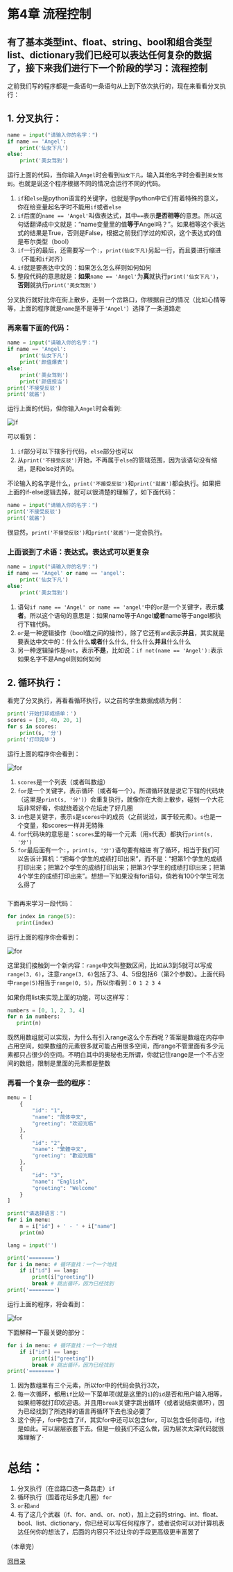 # 第4章 流程控制

## 有了基本类型int、float、string、bool和组合类型list、dictionary我们已经可以表达任何复杂的数据了，接下来我们进行下一个阶段的学习：流程控制

之前我们写的程序都是一条语句一条语句从上到下依次执行的，现在来看看分叉执行：

## 1. 分叉执行：

```python
name = input("请输入你的名字：")
if name == 'Angel':
    print('仙女下凡')
else:
    print('美女驾到')
```

运行上面的代码，当你输入`Angel`时会看到`仙女下凡`，输入其他名字时会看到`美女驾到`。也就是说这个程序根据不同的情况会运行不同的代码。
1. `if`和`else`是python语言的关键字，也就是字python中它们有着特殊的意义，你在给变量起名字时不能用`if`或者`else`
2. `if`后面的`name == 'Angel'`叫做表达式，其中`==`表示**是否相等**的意思。所以这句话翻译成中文就是：“name变量里的值**等于**Angel吗？”。如果相等这个表达式的结果是True，否则是False，根据之前我们学过的知识，这个表达式的值是布尔类型（bool）
3. `if`一行的最后，还需要写一个`:`，`print(仙女下凡)`另起一行，而且要进行缩进（不能和`if`对齐）
4. `if`就是要表达中文的：如果怎么怎么样则如何如何
5. 整段代码的意思就是：**如果**`name == 'Angel'`为**真**就执行`print('仙女下凡')`，**否则**就执行`print('美女驾到')`

分叉执行就好比你在街上散步，走到一个岔路口，你根据自己的情况（比如心情等等，上面的程序就是`name`是不是等于`'Angel'`）选择了一条道路走

### 再来看下面的代码：
```python
name = input("请输入你的名字：")
if name == 'Angel':
    print('仙女下凡')
    print('颜值爆表')
else:
    print('美女驾到')
    print('颜值担当')
print('不接受反驳')
print('就酱')
```
运行上面的代码，但你输入`Angel`时会看到:

![if](https://github.com/tongzhg/Python/blob/master/images/If1.png)

可以看到：
1. `if`部分可以下辖多行代码，`else`部分也可以
2. 从`print('不接受反驳')`开始，不再属于`else`的管辖范围，因为该语句没有缩进，是和else对齐的。

不论输入的名字是什么，`print('不接受反驳')`和`print('就酱')`都会执行。如果把上面的if-else逻辑去掉，就可以很清楚的理解了，如下面代码：

```python
name = input("请输入你的名字：")
print('不接受反驳')
print('就酱')
```

很显然，`print('不接受反驳')`和`print('就酱')`一定会执行。

### 上面谈到了术语：表达式。表达式可以更复杂
```python
name = input("请输入你的名字：")
if name == 'Angel' or name == 'angel':
    print('仙女下凡')
else:
    print('美女驾到')
```
1. 语句`if name == 'Angel' or name == 'angel'`中的`or`是一个关键字，表示**或者**。所以这个语句的意思是：如果name等于Angel**或者**name等于angel都执行下辖代码。
2. `or`是一种逻辑操作（bool值之间的操作），除了它还有`and`表示**并且**，其实就是要表达中文中的：什么什么**或者**什么什么, 什么什么**并且**什么什么
3. 另一种逻辑操作是`not`，表示**不是**，比如说：`if not(name == 'Angel'):`表示如果名字不是Angel则如何如何


## 2. 循环执行：
看完了分叉执行，再看看循环执行，以之前的学生数据成绩为例：

```python
print('开始打印成绩单：')
scores = [30, 40, 20, 1]
for s in scores:
    print(s, '分')
print('打印完毕')
```
运行上面的程序你会看到：

![for](https://github.com/tongzhg/Python/blob/master/images/For1.png)

1. `scores`是一个列表（或者叫数组）
2. `for`是一个关键字，表示循环（或者每一个）。所谓循环就是说它下辖的代码块（这里是`print(s, '分')`）会重复执行，就像你在大街上散步，碰到一个大花坛非常好看，你就绕着这个花坛走了好几圈
3. `in`也是关键字，表示`s`是`scores`中的成员（之前说过，属于较元素）。`s`也是一个变量，和scores一样并无特殊
3. `for`代码块的意思是：`scores`里的每一个元素（用`s`代表）都执行`print(s, '分')`
4. `for`最后面有一个`:`，`print(s, '分')`语句要有缩进
有了循环，相当于我们可以告诉计算机：“把每个学生的成绩打印出来”，而不是：“把第1个学生的成绩打印出来；把第2个学生的成绩打印出来；把第3个学生的成绩打印出来；把第4个学生的成绩打印出来”。想想一下如果没有for语句，倘若有100个学生可怎么得了

### 

下面再来学习一段代码：
```python
for index in range(5):
   print(index)
```
运行上面的程序你会看到：

![for](https://github.com/tongzhg/Python/blob/master/images/For2.png)

这里我们接触到一个新内容：`range`中文叫整数区间，比如从3到5就可以写成`range(3, 6)`，注意`range(3, 6)`包括了3、4、5但包括6（第2个参数）。上面代码中`range(5)`相当于`range(0, 5)`，所以你看到：`0 1 2 3 4`

如果你用list来实现上面的功能，可以这样写：
```python
numbers = [0, 1, 2, 3, 4]
for n in numbers:
   print(n)
```

既然用数组就可以实现，为什么有引入range这么个东西呢？答案是数组在内存中占用空间，如果数组的元素很多就可能占用很多空间，而range不管里面有多少元素都只占很少的空间。不明白其中的奥秘也无所谓，你就记住range是一个不占空间的数组，限制是里面的元素都是整数

### 再看一个复杂一些的程序：
```python
menu = [
    {
        "id": "1",
        "name": "简体中文",
        "greeting": "欢迎光临"
    },
    {
        "id": "2",
        "name": "繁體中文",
        "greeting": "歡迎光臨"
    },
    {
        "id": "3",
        "name": "English",
        "greeting": "Welcome"
    }
]

print("请选择语言：")
for i in menu:
    m = i["id"] + ' - ' + i["name"]
    print(m)

lang = input('')

print('========')
for i in menu: # 循环查找：一个一个地找
    if i["id"] == lang:
        print(i["greeting"])
        break # 跳出循环，因为已经找到
print('========')
```
运行上面的程序，将会看到：

![for](https://github.com/tongzhg/Python/blob/master/images/For3.png)

下面解释一下最关键的部分：
```python
for i in menu: # 循环查找：一个一个地找
    if i["id"] == lang:
        print(i["greeting"])
        break # 跳出循环，因为已经找到
print('========')
```
1. 因为数组里有三个元素，所以for中的代码会执行3次，
2. 每一次循环，都用`if`比较一下菜单项(就是这里的`i`)的`id`是否和用户输入相等，如果相等就打印欢迎语。并且用`break`关键字跳出循环（或者说结束循环），因为已经找到了所选择的语言再循环下去也没必要了
3. 这个例子，for中包含了if，其实for中还可以包含for，可以包含任何语句，if也是如此。可以层层嵌套下去。但是一般我们不这么做，因为层次太深代码就很难理解了·

# 总结：
1. 分叉执行（在岔路口选一条路走）`if`
2. 循环执行（围着花坛多走几圈）`for`
3. `or`和`and`
4. 有了这几个武器（if、for、and、or、not），加上之前的string、int、float、bool、list、dictionary，你已经可以写任何程序了，或者说你可以对计算机表达任何你的想法了，后面的内容只不过让你的手段更高级更丰富罢了

（本章完）

[回目录](https://github.com/tongzhg/Python)